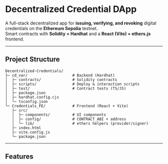 #  Decentralized Credential DApp

A full-stack decentralized app for **issuing, verifying, and revoking** digital credentials on the **Ethereum Sepolia** testnet.  
Smart contracts with **Solidity + Hardhat** and a **React (Vite) + ethers.js** frontend.

---

##  Project Structure

```text
Decentralized-Credentials/
├─ cd_var/                    # Backend (Hardhat)
│  ├─ contracts/              # Solidity contracts
│  ├─ scripts/                # Deploy & interaction scripts
│  ├─ test/                   # Contract tests (TS/JS)
│  ├─ package.json
│  ├─ hardhat.config.cjs
│  └─ tsconfig.json
└─ Credentials_FE/            # Frontend (React + Vite)
   ├─ src/
   │  ├─ components/          # UI components
   │  ├─ config/              # CONTRACT_ABI + address
   │  └─ lib/                 # ethers helpers (provider/signer)
   ├─ index.html
   ├─ vite.config.js
   └─ package.json
```

---

 ## Features
